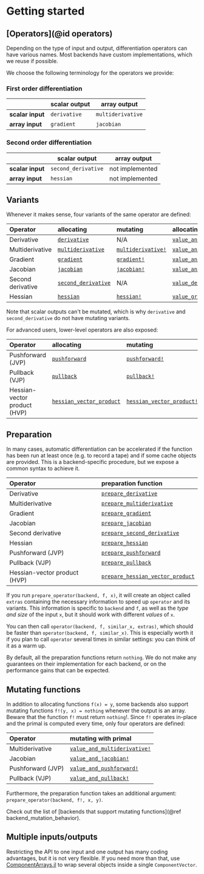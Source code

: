 # Getting started

## [Operators](@id operators)

Depending on the type of input and output, differentiation operators can have various names.
Most backends have custom implementations, which we reuse if possible.

We choose the following terminology for the operators we provide:

### First order differentiation

|                  | **scalar output** | **array output**  |
| ---------------- | ----------------- | ----------------- |
| **scalar input** | `derivative`      | `multiderivative` |
| **array input**  | `gradient`        | `jacobian`        |

### Second order differentiation

|                  | **scalar output**   | **array output** |
| ---------------- | ------------------- | ---------------- |
| **scalar input** | `second_derivative` | not implemented  |
| **array input**  | `hessian`           | not implemented  |

## Variants

Whenever it makes sense, four variants of the same operator are defined:

| **Operator**      | **allocating**              | **mutating**               | **allocating with primal**                       | **mutating with primal**              |
| :---------------- | :-------------------------- | :------------------------- | :----------------------------------------------- | :------------------------------------ |
| Derivative        | [`derivative`](@ref)        | N/A                        | [`value_and_derivative`](@ref)                   | N/A                                   |
| Multiderivative   | [`multiderivative`](@ref)   | [`multiderivative!`](@ref) | [`value_and_multiderivative`](@ref)              | [`value_and_multiderivative!`](@ref)  |
| Gradient          | [`gradient`](@ref)          | [`gradient!`](@ref)        | [`value_and_gradient`](@ref)                     | [`value_and_gradient!`](@ref)         |
| Jacobian          | [`jacobian`](@ref)          | [`jacobian!`](@ref)        | [`value_and_jacobian`](@ref)                     | [`value_and_jacobian!`](@ref)         |
| Second derivative | [`second_derivative`](@ref) | N/A                        | [`value_derivative_and_second_derivative`](@ref) | N/A                                   |
| Hessian           | [`hessian`](@ref)           | [`hessian!`](@ref)         | [`value_gradient_and_hessian`](@ref)             | [`value_gradient_and_hessian!`](@ref) |

Note that scalar outputs can't be mutated, which is why `derivative` and `second_derivative` do not have mutating variants.

For advanced users, lower-level operators are also exposed:

| **Operator**                 | **allocating**                   | **mutating**                      | **allocating with primal**                    | **mutating with primal**                       |
| :--------------------------- | :------------------------------- | :-------------------------------- | :-------------------------------------------- | :--------------------------------------------- |
| Pushforward (JVP)            | [`pushforward`](@ref)            | [`pushforward!`](@ref)            | [`value_and_pushforward`](@ref)               | [`value_and_pushforward!`](@ref)               |
| Pullback (VJP)               | [`pullback`](@ref)               | [`pullback!`](@ref)               | [`value_and_pullback`](@ref)                  | [`value_and_pullback!`](@ref)                  |
| Hessian-vector product (HVP) | [`hessian_vector_product`](@ref) | [`hessian_vector_product!`](@ref) | [`gradient_and_hessian_vector_product`](@ref) | [`gradient_and_hessian_vector_product!`](@ref) |

## Preparation

In many cases, automatic differentiation can be accelerated if the function has been run at least once (e.g. to record a tape) and if some cache objects are provided.
This is a backend-specific procedure, but we expose a common syntax to achieve it.

| **Operator**                 | **preparation function**                 |
| :--------------------------- | :--------------------------------------- |
| Derivative                   | [`prepare_derivative`](@ref)             |
| Multiderivative              | [`prepare_multiderivative`](@ref)        |
| Gradient                     | [`prepare_gradient`](@ref)               |
| Jacobian                     | [`prepare_jacobian`](@ref)               |
| Second derivative            | [`prepare_second_derivative`](@ref)      |
| Hessian                      | [`prepare_hessian`](@ref)                |
| Pushforward (JVP)            | [`prepare_pushforward`](@ref)            |
| Pullback (VJP)               | [`prepare_pullback`](@ref)               |
| Hessian-vector product (HVP) | [`prepare_hessian_vector_product`](@ref) |

If you run `prepare_operator(backend, f, x)`, it will create an object called `extras` containing the necessary information to speed up `operator` and its variants.
This information is specific to `backend` and `f`, as well as the _type and size_ of the input `x`, but it should work with different _values_ of `x`.

You can then call `operator(backend, f, similar_x, extras)`, which should be faster than `operator(backend, f, similar_x)`.
This is especially worth it if you plan to call `operator` several times in similar settings: you can think of it as a warm up.

By default, all the preparation functions return `nothing`.
We do not make any guarantees on their implementation for each backend, or on the performance gains that can be expected.

## Mutating functions

In addition to allocating functions `f(x) = y`, some backends also support mutating functions `f!(y, x) = nothing` whenever the output is an array.
Beware that the function `f!` must return `nothing`!.
Since `f!` operates in-place and the primal is computed every time, only four operators are defined:

| **Operator**      | **mutating with primal**             |
| :---------------- | :----------------------------------- |
| Multiderivative   | [`value_and_multiderivative!`](@ref) |
| Jacobian          | [`value_and_jacobian!`](@ref)        |
| Pushforward (JVP) | [`value_and_pushforward!`](@ref)     |
| Pullback (VJP)    | [`value_and_pullback!`](@ref)        |

Furthermore, the preparation function takes an additional argument: `prepare_operator(backend, f!, x, y)`.

Check out the list of [backends that support mutating functions](@ref backend_mutation_behavior).

## Multiple inputs/outputs

Restricting the API to one input and one output has many coding advantages, but it is not very flexible.
If you need more than that, use [ComponentArrays.jl](https://github.com/jonniedie/ComponentArrays.jl) to wrap several objects inside a single `ComponentVector`.